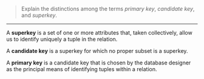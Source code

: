 > Explain the distinctions among the terms _primary key_, _candidate key_, and _superkey_. 

--------------------------------

A **superkey** is a set of one or more attributes that, taken collectively, allow us to 
identify uniquely a tuple in the relation. 

A **candidate key** is a superkey for which no proper subset is a superkey. 

A **primary key** is a candidate key that is chosen by the database designer as the principal
means of identifying tuples within a relation. 